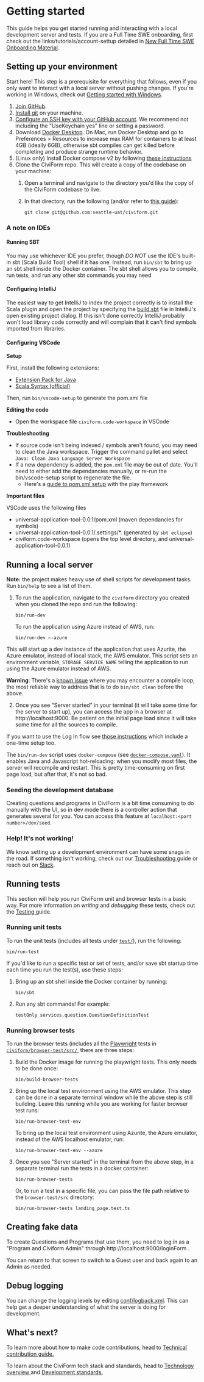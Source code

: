 # Getting started

This guide helps you get started running and interacting with a local development server and tests. If you are a Full Time SWE onboarding, first check out the links/tutorials/account-settup detailed in [New Full Time SWE Onboarding Material](new-full-time-swe-onboarding-materials.md).

## Setting up your environment

Start here! This step is a prerequisite for everything that follows, even if you only want to interact with a local server without pushing changes. If you're working in Windows, check out [Getting started with Windows](getting-started-with-windows.md).

1. [Join GitHub](https://github.com/join).
2. [Install git](https://github.com/git-guides/install-git) on your machine.
3. [Configure an SSH key with your GitHub account](https://docs.github.com/en/authentication/connecting-to-github-with-ssh). We recommend not including the "UseKeychain yes" line or setting a password.
4. Download [Docker Desktop](https://www.docker.com/get-started). On Mac, run Docker Desktop and go to Preferences > Resources to increase max RAM for containers to at least 4GB (ideally 6GB), otherwise sbt compiles can get killed before completing and produce strange runtime behavior.
5. (Linux only) Install Docker compose v2 by following [these instructions](https://docs.docker.com/compose/cli-command/#install-on-linux)
6. Clone the CiviForm repo. This will create a copy of the codebase on your machine:
   1. Open a terminal and navigate to the directory you'd like the copy of the CiviForm codebase to live.
   2.  In that directory, run the following (and/or refer to [this guide](https://docs.github.com/en/github/creating-cloning-and-archiving-repositories/cloning-a-repository)):

       ```
       git clone git@github.com:seattle-uat/civiform.git
       ```

### A note on IDEs

#### Running SBT

You may use whichever IDE you prefer, though _DO NOT_ use the IDE's built-in sbt (Scala Build Tool) shell if it has one. Instead, run `bin/sbt` to bring up an sbt shell inside the Docker container. The sbt shell allows you to compile, run tests, and run any other sbt commands you may need

#### Configuring IntelliJ

The easiest way to get IntelliJ to index the project correctly is to install the Scala plugin and open the project by specifying the [build.sbt](https://github.com/seattle-uat/civiform/blob/main/universal-application-tool-0.0.1/build.sbt) file in IntelliJ's open existing project dialog. If this isn't done correctly IntelliJ probably won't load library code correctly and will complain that it can't find symbols imported from libraries.

#### Configuring VSCode

**Setup**

First, install the following extensions:

* [Extension Pack for Java](https://marketplace.visualstudio.com/items?itemName=vscjava.vscode-java-pack)
* [Scala Syntax (official)](https://marketplace.visualstudio.com/items?itemName=scala-lang.scala)

Then, run `bin/vscode-setup` to generate the pom.xml file

**Editing the code**

* Open the workspace file `civiform.code-workspace` in VSCode

**Troubleshooting**

* If source code isn't being indexed / symbols aren't found, you may need to clean the Java workspace. Trigger the command pallet and select `Java: Clean Java Language Server Workspace`
* If a new dependency is added, the `pom.xml` file may be out of date. You'll need to either add the dependancies manually, or re-run the bin/vscode-setup script to regenerate the file.
  * Here's a [guide to pom.xml setup](https://yongjie.codes/guides/java-play-sbt-on-vscode/) with the play framework

**Important files**

VSCode uses the following files

* universal-application-tool-0.0.1/pom.xml (maven dependancies for symbols)
* universal-application-tool-0.0.1/.settings/\*. (generated by `sbt eclipse`)
* civiform.code-workspace (opens the top level directory, and universal-application-tool-0.0.1)

## Running a local server

**Note:** the project makes heavy use of shell scripts for development tasks. Run `bin/help` to see a list of them.

1.  To run the application, navigate to the `civiform` directory you created when you cloned the repo and run the following:

    ```
    bin/run-dev
    ```

    To run the application using Azure instead of AWS, run:

    ```
    bin/run-dev –-azure
    ```

This will start up a dev instance of the application that uses Azurite, the Azure emulator, instead of local stack, the AWS emulator. This script sets an environment variable, `STORAGE_SERVICE_NAME` telling the application to run using the Azure emulator instead of AWS.

**Warning**: There's a [known issue](https://github.com/seattle-uat/civiform/issues/2230) where you may encounter a compile loop, the most reliable way to address that is to do `bin/sbt clean` before the above.

2. Once you see "Server started" in your terminal (it will take some time for the server to start up), you can access the app in a browser at http://localhost:9000. Be patient on the initial page load since it will take some time for all the sources to compile.

If you want to use the Log In flow see [those instructions](authentication-providers.md#testing) which include a one-time setup too.

The `bin/run-dev` script uses `docker-compose` (see [`docker-compose.yaml`](https://github.com/seattle-uat/civiform/blob/main/docker-compose.yml)). It enables Java and Javascript hot-reloading: when you modify most files, the server will recompile and restart. This is pretty time-consuming on first page load, but after that, it's not so bad.

### Seeding the development database

Creating questions and programs in CiviForm is a bit time consuming to do manually with the UI, so in dev mode there is a controller action that generates several for you. You can access this feature at `localhost:<port number>/dev/seed`.

### Help! It's not working!

We know setting up a development environment can have some snags in the road. If something isn't working, check out our [Troubleshooting ](troubleshooting.md)guide or reach out on [Slack](https://join.slack.com/t/civiform/shared\_invite/zt-niap7ys1-RAICICUpDJfjpizjyjBr7Q).

## Running tests

This section will help you run CiviForm unit and browser tests in a basic way. For more information on _writing_ and _debugging_ these tests, check out the [Testing ](testing.md)guide.

### Running unit tests

To run the unit tests (includes all tests under [`test/`](https://github.com/seattle-uat/civiform/tree/main/universal-application-tool-0.0.1/test)), run the following:

```
bin/run-test
```

If you'd like to run a specific test or set of tests, and/or save sbt startup time each time you run the test(s), use these steps:

1.  Bring up an sbt shell inside the Docker container by running:

    ```
    bin/sbt
    ```
2.  Run any sbt commands! For example:

    ```
    testOnly services.question.QuestionDefinitionTest
    ```

### Running browser tests

To run the browser tests (includes all the [Playwright](https://playwright.dev) tests in [`civiform/browser-test/src/`](https://github.com/seattle-uat/civiform/tree/main/browser-test/src), there are three steps:

1.  Build the Docker image for running the playwright tests. This only needs to be done once:

    ```
    bin/build-browser-tests
    ```
2.  Bring up the local test environment using the AWS emulator. This step can be done in a separate terminal window while the above step is still building. Leave this running while you are working for faster browser test runs:

    ```
    bin/run-browser-test-env
    ```

    To bring up the local test environment using Azurite, the Azure emulator, instead of the AWS localhost emulator, run:

    ```
    bin/run-browser-test-env --azure   
    ```
3.  Once you see "Server started" in the terminal from the above step, in a separate terminal run the tests in a docker container:

    ```
    bin/run-browser-tests
    ```

    Or, to run a test in a specific file, you can pass the file path relative to the `browser-test/src` directory:

    ```
    bin/run-browser-tests landing_page.test.ts
    ```

## Creating fake data

To create Questions and Programs that use them, you need to log in as a "Program and Civiform Admin" through http://localhost:9000/loginForm .

You can return to that screen to switch to a Guest user and back again to an Admin as needed.

## Debug logging

You can change the logging levels by editing [conf/logback.xml](https://github.com/seattle-uat/civiform/blob/b140db3afb1851fc2bbe8c1ae5cafae67ac6429f/universal-application-tool-0.0.1/conf/logback.xml). This can help get a deeper understanding of what the server is doing for development.

## What's next?

To learn more about how to make code contributions, head to [Technical contribution guide.](technical-contribution-guide.md)

To learn about the CiviForm tech stack and standards, head to [Technology overview ](technology-overview.md)and [Development standards.](development-standards.md)
